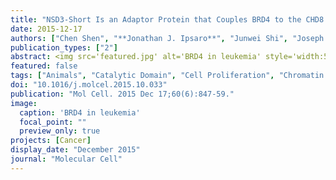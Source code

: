 ```yaml
---
title: "NSD3-Short Is an Adaptor Protein that Couples BRD4 to the CHD8 Chromatin Remodeler"
date: 2015-12-17
authors: ["Chen Shen", "**Jonathan J. Ipsaro**", "Junwei Shi", "Joseph P. Milazzo", "Eric Wang", "Jae-Seok Roe", "Yutaka Suzuki", "Darryl J. Pappin", "Leemor Joshua-Tor", "Christopher R. Vakoc"]
publication_types: ["2"]
abstract: <img src='featured.jpg' alt='BRD4 in leukemia' style='width:50%;float:right'>The bromodomain and extraterminal (BET) protein BRD4 is a therapeutic target in acute myeloid leukemia (AML). Here, we demonstrate that the AML maintenance function of BRD4 requires its interaction with NSD3, which belongs to a subfamily of H3K36 methyltransferases. Unexpectedly, AML cells were found to only require a short isoform of NSD3 that lacks the methyltransferase domain. We show that NSD3-short is an adaptor protein that sustains leukemia by linking BRD4 to the CHD8 chromatin remodeler, by using a PWWP chromatin reader module, and by employing an acidic transactivation domain. Genetic targeting of NSD3 or CHD8 mimics the phenotypic and transcriptional effects of BRD4 inhibition. Furthermore, BRD4, NSD3, and CHD8 colocalize across the AML genome, and each is released from super-enhancer regions upon chemical inhibition of BET bromodomains. These findings suggest that BET inhibitors exert therapeutic effects in leukemia by evicting BRD4-NSD3-CHD8 complexes from chromatin to suppress transcription.
featured: false
tags: ["Animals", "Catalytic Domain", "Cell Proliferation", "Chromatin Assembly and Disassembly", "DNA-Binding Proteins", "Histone-Lysine N-Methyltransferase", "HL-60 Cells", "Humans", "Leukemia", "Myeloid", "Acute", "Mice", "Nuclear Proteins", "Promoter Regions", "Genetic", "Protein Isoforms", "Transcription Factors"]
doi: "10.1016/j.molcel.2015.10.033"
publication: "Mol Cell. 2015 Dec 17;60(6):847-59."
image:
  caption: 'BRD4 in leukemia'
  focal_point: ""
  preview_only: true
projects: [Cancer]
display_date: "December 2015"
journal: "Molecular Cell"
---
```

